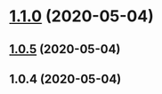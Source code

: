 # [1.1.0](https://github.com/ryparker/jest-allure/compare/v1.0.5...v1.1.0) (2020-05-04)



## [1.0.5](https://github.com/ryparker/jest-allure/compare/v1.0.4...v1.0.5) (2020-05-04)



## 1.0.4 (2020-05-04)



